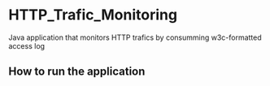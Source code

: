 # HTTP_Trafic_Monitoring
Java application that monitors HTTP trafics by consumming w3c-formatted access log

## How to run the application
